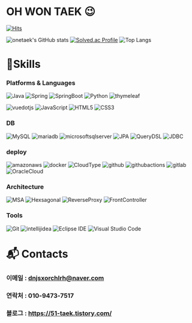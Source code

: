 # OH WON TAEK 😉

[![Hits](https://hits.seeyoufarm.com/api/count/incr/badge.svg?url=https%3A%2F%2Fgithub.com%2Fonetaek%2Fonetaek&count_bg=%23FF80CB&title_bg=%23C622FF&icon=java.svg&icon_color=%23E7E7E7&title=hits&edge_flat=false)](https://hits.seeyoufarm.com)

![onetaek's GitHub stats](https://github-readme-stats.vercel.app/api?username=onetaek&show_icons=true&theme=radical)  [![Solved.ac Profile](http://mazassumnida.wtf/api/generate_badge?boj=dhdnjsgns)](https://solved.ac/dhdnjsgns)
![Top Langs](https://github-readme-stats.vercel.app/api/top-langs/?username=onetaek&layout=compact&&theme=onedark)

# 💪Skills
### Platforms & Languages
![Java](https://img.shields.io/badge/Java-007396.svg?&style=for-the-badge&logo=Java&logoColor=white)
![Spring](https://img.shields.io/badge/Spring-6DB33F.svg?&style=for-the-badge&logo=Spring&logoColor=white)
![SpringBoot](https://img.shields.io/badge/Springboot-6DB33F.svg?style=for-the-badge&logo=springboot&logoColor=white)
![Python](https://img.shields.io/badge/Python-3776AB.svg?&style=for-the-badge&logo=Python&logoColor=white)
![thymeleaf](https://img.shields.io/badge/thymeleaf-005F0F.svg?&style=for-the-badge&logo=thymeleaf&logoColor=white)

![vuedotjs](https://img.shields.io/badge/vuedotjs-4FC08D.svg?&style=for-the-badge&logo=vuedotjs&logoColor=white)
![JavaScript](https://img.shields.io/badge/JavaScript-F7DF1E.svg?&style=for-the-badge&logo=JavaScript&logoColor=white)
![HTML5](https://img.shields.io/badge/HTML5-E34F26.svg?&style=for-the-badge&logo=HTML5&logoColor=white)
![CSS3](https://img.shields.io/badge/CSS3-1572B6.svg?&style=for-the-badge&logo=CSS3&logoColor=white)


### DB
![MySQL](https://img.shields.io/badge/MySQL-4479A1.svg?&style=for-the-badge&logo=MySQL&logoColor=white)
![mariadb](https://img.shields.io/badge/mariadb-003545.svg?&style=for-the-badge&logo=mariadb&logoColor=white)
![microsoftsqlserver](https://img.shields.io/badge/microsoftsqlserver-CC2927.svg?&style=for-the-badge&logo=MSSQL&logoColor=white)
![JPA](https://img.shields.io/badge/JPA-FB4F14.svg?&style=for-the-badge&logo=JPA&logoColor=white)
![QueryDSL](https://img.shields.io/badge/QueryDSL-7957D5.svg?&style=for-the-badge&logo=QueryDSL&logoColor=white)
![JDBC](https://img.shields.io/badge/JDBC-1F1F1F.svg?&style=for-the-badge&logo=JDBC&logoColor=white)

### deploy
![amazonaws](https://img.shields.io/badge/amazonaws-232F3E.svg?&style=for-the-badge&logo=amazonaws&logoColor=white)
![docker](https://img.shields.io/badge/docker-2496ED.svg?&style=for-the-badge&logo=docker&logoColor=white)
![CloudType](https://img.shields.io/badge/CloudType-3C72B9.svg?&style=for-the-badge&logo=CloudType&logoColor=white)
![github](https://img.shields.io/badge/github-181717.svg?&style=for-the-badge&logo=github&logoColor=white)
![githubactions](https://img.shields.io/badge/githubactions-2088FF.svg?&style=for-the-badge&logo=githubactions&logoColor=white)
![gitlab](https://img.shields.io/badge/gitlab-FC6D26.svg?&style=for-the-badge&logo=gitlab&logoColor=white)
![OracleCloud](https://img.shields.io/badge/OracleCloud-DA291C.svg?&style=for-the-badge&logo=OracleCloud&logoColor=white)

### Architecture
![MSA](https://img.shields.io/badge/MSA-DA291C.svg?&style=for-the-badge&logo=MSA&logoColor=white)
![Hexsagonal](https://img.shields.io/badge/Hexsagonal-512BD4.svg?&style=for-the-badge&logo=Hexsagonal&logoColor=white)
![ReverseProxy](https://img.shields.io/badge/ReverseProxy-EF2D5E.svg?&style=for-the-badge&logo=ReverseProxy&logoColor=white)
![FrontController](https://img.shields.io/badge/FrontController-9999FF.svg?&style=for-the-badge&logo=FrontController&logoColor=white)

### Tools
![Git](https://img.shields.io/badge/Git-F05032.svg?&style=for-the-badge&logo=Git&logoColor=white)
![intellijidea](https://img.shields.io/badge/intellijidea-000000.svg?style=for-the-badge&logo=intellijidea&logoColor=white)
![Eclipse IDE](https://img.shields.io/badge/Eclipse%20IDE-2C2255.svg?&style=for-the-badge&logo=Eclipse%20IDE&logoColor=white)
![Visual Studio Code](https://img.shields.io/badge/Visual%20Studio%20Code-007ACC.svg?&style=for-the-badge&logo=Visual%20Studio%20Code&logoColor=white)

# :mailbox_with_mail: Contacts

### 이메일 : dnjsxorchlrh@naver.com
### 연락처 : 010-9473-7517
### 블로그 : https://51-taek.tistory.com/

<!--
**onetaek/onetaek** is a ✨ _special_ ✨ repository because its `README.md` (this file) appears on your GitHub profile.

Here are some ideas to get you started:

- 🔭 I’m currently working on ...
- 🌱 I’m currently learning ...
- 👯 I’m looking to collaborate on ...
- 🤔 I’m looking for help with ...
- 💬 Ask me about ...
- 📫 How to reach me: ...
- 😄 Pronouns: ...
- ⚡ Fun fact: ...
-->
